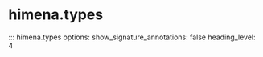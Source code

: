 # himena.types


::: himena.types
    options:
        show_signature_annotations: false
        heading_level: 4
